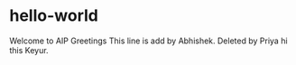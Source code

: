 # hello-world
Welcome to AIP
Greetings
This line is add by Abhishek.
Deleted by Priya
hi this Keyur.
